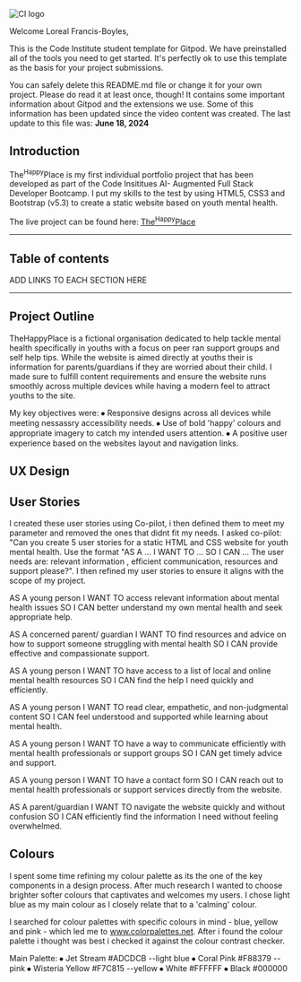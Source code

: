 ![CI logo](https://codeinstitute.s3.amazonaws.com/fullstack/ci_logo_small.png)

Welcome Loreal Francis-Boyles,

This is the Code Institute student template for Gitpod. We have preinstalled all of the tools you need to get started. It's perfectly ok to use this template as the basis for your project submissions.

You can safely delete this README.md file or change it for your own project. Please do read it at least once, though! It contains some important information about Gitpod and the extensions we use. Some of this information has been updated since the video content was created. The last update to this file was: **June 18, 2024**

## Introduction

The<sup>Happy</sup>Place is my first individual portfolio project that has been developed as part of the Code Insititues AI- Augmented Full Stack Developer Bootcamp. I put my skills to the test by using HTML5, CSS3 and Bootstrap (v5.3) to create a static website based on youth mental health. 

The live project can be found here: <a href="https://lorealci.github.io/the-happy-place/" target="_blank"><u>The<sup>Happy</sup>Place</u></a>

------

## Table of contents

ADD LINKS TO EACH SECTION HERE

------

## Project Outline

TheHappyPlace is a fictional organisation dedicated to help tackle mental health specifically in youths with a focus on peer ran support groups and self help tips. While the website is aimed directly at youths their is information for parents/guardians if they are worried about their child.
I made sure to fulfill content requirements and ensure the website runs smoothly across multiple devices while having a modern feel to attract youths to the site.

My key objectives were:
⦁	Responsive designs across all devices while meeting nessassry accessibility needs.
⦁	Use of bold 'happy' colours and appropriate imagery to catch my intended users attention.
⦁	A positive user experience based on the websites layout and navigation links.

## UX Design
## User Stories
I created these user stories using Co-pilot, i then defined them to meet my parameter and removed the ones that didnt fit my needs. I asked co-pilot: "Can you create 5 user stories for a static HTML and CSS website for youth mental health. Use the format "AS A ... I WANT TO ... SO I CAN ... The user needs are: relevant information , efficient communication, resources and support please?". I then refined my user stories to ensure it aligns with the scope of my project.

AS A young person I WANT TO access relevant information about mental health issues SO I CAN better understand my own mental health and seek appropriate help.

AS A concerned parent/ guardian I WANT TO find resources and advice on how to support someone struggling with mental health SO I CAN provide effective and compassionate support.

AS A young person I WANT TO have access to a list of local and online mental health resources SO I CAN find the help I need quickly and efficiently.

AS A young person I WANT TO read clear, empathetic, and non-judgmental content
SO I CAN feel understood and supported while learning about mental health.

AS A young person I WANT TO have a way to communicate efficiently with mental health professionals or support groups SO I CAN get timely advice and support.

AS A young person I WANT TO have a contact form SO I CAN reach out to mental health professionals or support services directly from the website.

AS A parent/guardian I WANT TO navigate the website quickly and without confusion
SO I CAN efficiently find the information I need without feeling overwhelmed.

## Colours
I spent some time refining my colour palette as its the one of the key components in a design process. After much research I wanted to choose brighter softer colours that captivates and welcomes my users. I chose light blue as my main colour as I closely relate that to a 'calming' colour. 

I searched for colour palettes with specific colours in mind - blue, yellow and pink -  which led me to www.colorpalettes.net. After i found the colour palette i thought was best i checked it against the colour contrast checker.

Main Palette:
⦁	Jet Stream #ADCDCB --light blue
⦁	Coral Pink #F88379 --pink
⦁	Wisteria Yellow #F7C815 --yellow
⦁	White #FFFFFF
⦁	Black #000000

